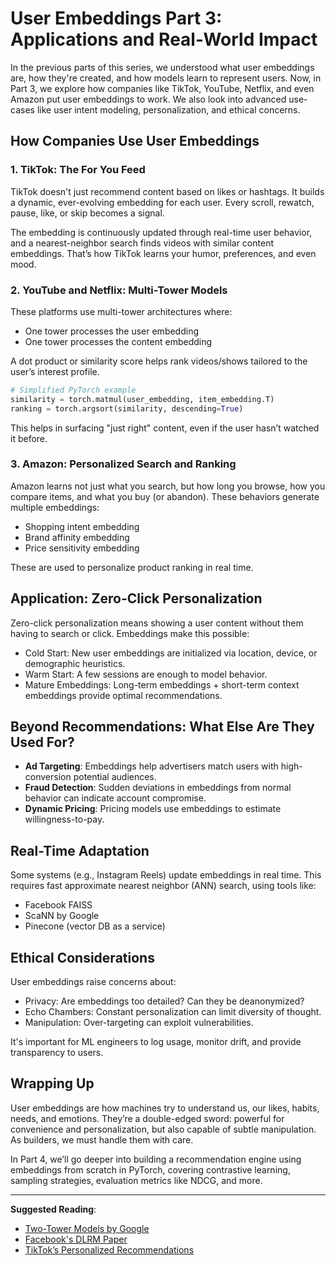 
# User Embeddings Part 3: Applications and Real-World Impact

In the previous parts of this series, we understood what user embeddings are, how they're created, and how models learn to represent users. Now, in Part 3, we explore how companies like TikTok, YouTube, Netflix, and even Amazon put user embeddings to work. We also look into advanced use-cases like user intent modeling, personalization, and ethical concerns.

## How Companies Use User Embeddings

### 1. TikTok: The For You Feed
TikTok doesn't just recommend content based on likes or hashtags. It builds a dynamic, ever-evolving embedding for each user. Every scroll, rewatch, pause, like, or skip becomes a signal.

The embedding is continuously updated through real-time user behavior, and a nearest-neighbor search finds videos with similar content embeddings. That’s how TikTok learns your humor, preferences, and even mood.

### 2. YouTube and Netflix: Multi-Tower Models
These platforms use multi-tower architectures where:

- One tower processes the user embedding
- One tower processes the content embedding

A dot product or similarity score helps rank videos/shows tailored to the user’s interest profile.

```python
# Simplified PyTorch example
similarity = torch.matmul(user_embedding, item_embedding.T)
ranking = torch.argsort(similarity, descending=True)
```

This helps in surfacing "just right" content, even if the user hasn’t watched it before.

### 3. Amazon: Personalized Search and Ranking
Amazon learns not just what you search, but how long you browse, how you compare items, and what you buy (or abandon). These behaviors generate multiple embeddings:

- Shopping intent embedding
- Brand affinity embedding
- Price sensitivity embedding

These are used to personalize product ranking in real time.

## Application: Zero-Click Personalization

Zero-click personalization means showing a user content without them having to search or click. Embeddings make this possible:

- Cold Start: New user embeddings are initialized via location, device, or demographic heuristics.
- Warm Start: A few sessions are enough to model behavior.
- Mature Embeddings: Long-term embeddings + short-term context embeddings provide optimal recommendations.

## Beyond Recommendations: What Else Are They Used For?

- **Ad Targeting**: Embeddings help advertisers match users with high-conversion potential audiences.
- **Fraud Detection**: Sudden deviations in embeddings from normal behavior can indicate account compromise.
- **Dynamic Pricing**: Pricing models use embeddings to estimate willingness-to-pay.

## Real-Time Adaptation

Some systems (e.g., Instagram Reels) update embeddings in real time. This requires fast approximate nearest neighbor (ANN) search, using tools like:

- Facebook FAISS
- ScaNN by Google
- Pinecone (vector DB as a service)

## Ethical Considerations

User embeddings raise concerns about:

- Privacy: Are embeddings too detailed? Can they be deanonymized?
- Echo Chambers: Constant personalization can limit diversity of thought.
- Manipulation: Over-targeting can exploit vulnerabilities.

It's important for ML engineers to log usage, monitor drift, and provide transparency to users.

## Wrapping Up

User embeddings are how machines try to understand us, our likes, habits, needs, and emotions. They’re a double-edged sword: powerful for convenience and personalization, but also capable of subtle manipulation. As builders, we must handle them with care.

In Part 4, we’ll go deeper into building a recommendation engine using embeddings from scratch in PyTorch, covering contrastive learning, sampling strategies, evaluation metrics like NDCG, and more.

---

**Suggested Reading**:

- [Two-Tower Models by Google](https://developers.google.com/machine-learning/recommendation/two-tower)
- [Facebook's DLRM Paper](https://arxiv.org/abs/1906.00091)
- [TikTok’s Personalized Recommendations](https://newsroom.tiktok.com/en-us/how-tiktok-recommends-videos-for-you)
